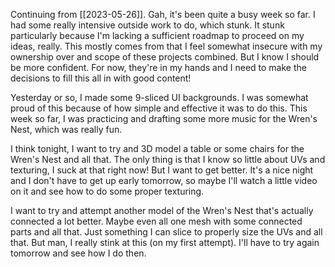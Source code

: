 Continuing from [[2023-05-26]]. Gah, it's been quite a busy week so far. I had some really intensive outside work to do, which stunk. It stunk particularly because I'm lacking a sufficient roadmap to proceed on my ideas, really. This mostly comes from that I feel somewhat insecure with my ownership over and scope of these projects combined. But I know I should be more confident. For now, they're in my hands and I need to make the decisions to fill this all in with good content!

Yesterday or so, I made some 9-sliced UI backgrounds. I was somewhat proud of this because of how simple and effective it was to do this. This week so far, I was practicing and drafting some more music for the Wren's Nest, which was really fun.

I think tonight, I want to try and 3D model a table or some chairs for the Wren's Nest and all that. The only thing is that I know so little about UVs and texturing, I suck at that right now! But I want to get better. It's a nice night and I don't have to get up early tomorrow, so maybe I'll watch a little video on it and see how to do some proper texturing.

I want to try and attempt another model of the Wren's Nest that's actually connected a lot better. Maybe even all one mesh with some connected parts and all that. Just something I can slice to properly size the UVs and all that. But man, I really stink at this (on my first attempt). I'll have to try  again tomorrow and see how I do then.